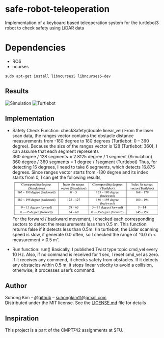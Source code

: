 # safe-robot-teleoperation
Implementation of a keyboard based teleoperation system for the turtlebot3 robot to check safety using LiDAR data

# Dependencies
* ROS
* ncurses
```
sudo apt-get install libncurses5 libncurses5-dev
```
## Results
![Simulation](./screenshots/simulation.gif)
![Turtlebot](./screenshots/turtlebot.gif)


## Implementation
- Safety Check Function: checkSafety(double linear_vel)
From the laser scan data, the ranges vector contains the obstacle distance measurements from -180 degree
to 180 degrees (Turtlebot: 0 – 360 degree). Because the size of the ranges vector is 128 (Turtlebot: 360), I
can assume that each segment represents \
  360 degree / 128 segments = 2.8125 degree / 1 segment (Simulation)
  360 degree / 360 segments = 1 degree / 1segment (Turtlebot)
Thus, for detecting 15 degrees, I need to take 6 segments, which detects 16.875 degrees. Since ranges
vector starts from -180 degree and its index starts from 0, I can get the following results, \
![](./screenshots/table.png)
For the forward / backward movement, I checked each corresponding sectors to detect the measurements
less than 0.5 m. This function returns false if it detects less than 0.5m. (In turtlebot, the Lidar scanning
speed is slow, it generate 0.0 often, so I checked the range of “0.0 m < measurement < 0.5 m”.

- Run function: run()
Basically, I published Twist type topic cmd_vel every 10 Hz. Also, if no command is received for 1 sec, I
reset cmd_vel as zero. If it receives any commend, it checks safety from obstacles. If it detects any
obstacles within 0.5 m, it stops linear velocity to avoid a collision, otherwise, it processes user’s command.

## Author

Suhong Kim – [@github](https://github.com/suhongkim) – suhongkim11@gmail.com \
Distributed under the MIT license. See the [LICENSE.md](LICENSE.md) file for details


## Inspiration
This project is a part of the CMPT742 assignments at SFU. 
